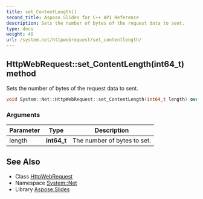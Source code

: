 ```yaml
---
title: set_ContentLength()
second_title: Aspose.Slides for C++ API Reference
description: Sets the number of bytes of the request data to sent.
type: docs
weight: 40
url: /system.net/httpwebrequest/set_contentlength/
---
```

## HttpWebRequest::set_ContentLength(int64_t) method


Sets the number of bytes of the request data to sent.

```cpp
void System::Net::HttpWebRequest::set_ContentLength(int64_t length) override
```


### Arguments

| Parameter | Type | Description |
| --- | --- | --- |
| length | **int64_t** | The number of bytes to set. |

## See Also

* Class [HttpWebRequest](../)
* Namespace [System::Net](../../)
* Library [Aspose.Slides](../../../)